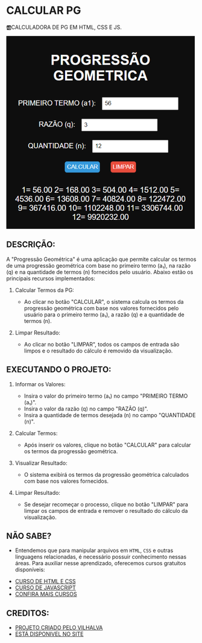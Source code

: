 # CALCULAR PG
🆎CALCULADORA DE PG EM HTML, CSS E JS.

<img src="FOTO.png" align="center" width="500"> <br>

## DESCRIÇÃO:
A "Progressão Geométrica" é uma aplicação que permite calcular os termos de uma progressão geométrica com base no primeiro termo (a₁), na razão (q) e na quantidade de termos (n) fornecidos pelo usuário. Abaixo estão os principais recursos implementados:

1. Calcular Termos da PG:
   - Ao clicar no botão "CALCULAR", o sistema calcula os termos da progressão geométrica com base nos valores fornecidos pelo usuário para o primeiro termo (a₁), a razão (q) e a quantidade de termos (n).

2. Limpar Resultado:
   - Ao clicar no botão "LIMPAR", todos os campos de entrada são limpos e o resultado do cálculo é removido da visualização.

## EXECUTANDO O PROJETO:
1. Informar os Valores:
   - Insira o valor do primeiro termo (a₁) no campo "PRIMEIRO TERMO (a₁)".
   - Insira o valor da razão (q) no campo "RAZÃO (q)".
   - Insira a quantidade de termos desejada (n) no campo "QUANTIDADE (n)".

2. Calcular Termos:
   - Após inserir os valores, clique no botão "CALCULAR" para calcular os termos da progressão geométrica.

3. Visualizar Resultado:
   - O sistema exibirá os termos da progressão geométrica calculados com base nos valores fornecidos.

4. Limpar Resultado:
   - Se desejar recomeçar o processo, clique no botão "LIMPAR" para limpar os campos de entrada e remover o resultado do cálculo da visualização.

## NÃO SABE?
- Entendemos que para manipular arquivos em `HTML`, `CSS` e outras linguagens relacionadas, é necessário possuir conhecimento nessas áreas. Para auxiliar nesse aprendizado, oferecemos cursos gratuitos disponíveis:
* [CURSO DE HTML E CSS](https://github.com/VILHALVA/CURSO-DE-HTML-E-CSS)
* [CURSO DE JAVASCRIPT](https://github.com/VILHALVA/CURSO-DE-JAVASCRIPT)
* [CONFIRA MAIS CURSOS](https://github.com/VILHALVA?tab=repositories&q=+topic:CURSO)

## CREDITOS:
- [PROJETO CRIADO PELO VILHALVA](https://github.com/VILHALVA)
- [ESTÁ DISPONIVEL NO SITE](https://vilhalva.github.io/STYLER/STYLER.html)

